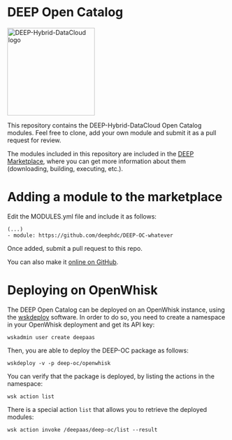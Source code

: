 # DEEP Open Catalog

<img src="https://marketplace.deep-hybrid-datacloud.eu/images/logo-deep.png" width=200 alt="DEEP-Hybrid-DataCloud logo"/>

This repository contains the DEEP-Hybrid-DataCloud Open Catalog modules. Feel
free to clone, add your own module and submit it as a pull request for review.

The modules included in this repository are included in the
[DEEP Marketplace](https://marketplace.deep-hybrid-datacloud.eu), where you can
get more information about them (downloading, building, executing, etc.).

# Adding a module to the marketplace

Edit the MODULES.yml file and include it as follows:

    (...)
    - module: https://github.com/deephdc/DEEP-OC-whatever

Once added, submit a pull request to this repo.

You can also make it [online on GitHub](https://github.com/deephdc/deep-oc/edit/master/MODULES.yml).

# Deploying on OpenWhisk

The DEEP Open Catalog can be deployed on an OpenWhisk instance, using the
[wskdeploy](https://github.com/apache/openwhisk-wskdeploy/) software. In order
to do so, you need to create a namespace in your OpenWhisk deployment and get
its API key:

    wskadmin user create deepaas

Then, you are able to deploy the DEEP-OC package as follows:

    wskdeploy -v -p deep-oc/openwhisk

You can verify that the package is deployed, by listing the actions in the
namespace:

    wsk action list

There is a special action `list` that allows you to retrieve the deployed
modules:

    wsk action invoke /deepaas/deep-oc/list --result
